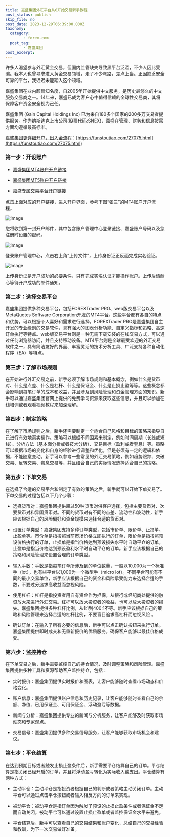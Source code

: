 ```yaml
---
title: 嘉盛集团外汇平台从0开始交易新手教程
post_status: publish
skip_file: no
post_date: 2023-12-29T06:39:00.000Z
taxonomy:
  category:
        - forex-com
  post_tag:
        - 嘉盛集团
post_excerpt: 
---
```

许多人渴望参与外汇黄金交易，但国内监管缺失导致黑平台泛滥，不少人因此受骗。我本人也曾寻求进入黄金交易领域，走了不少弯路，差点上当。正因缺乏安全可靠的平台，我迟迟未能踏入这个领域。

嘉盛集团在业内颇具知名度，自2005年开始提供中文服务，是历史最悠久的中文服务交易商之一。14年来，嘉盛已成为客户心中值得信赖的全球性交易商，其将保障客户资金安全视为己任。

嘉盛集团 (Gain Capital Holdings Inc) 已为来自180多个国家的200多万交易者提供服务。作为纳斯达克上市公司(股票代码:SNEX)，嘉盛在管理、财务和信息披露方面均遵循最高标准。

[嘉盛集团更详细开户，出入金流程](https://funstoutiao.com/27075.html)：[https://funstoutiao.com/27075.html](https://funstoutiao.com/27075.html)

### 第一步：开设账户

* [嘉盛集团MT4账户开户链接](https://s.ssgg.net/jsmt4)

* [嘉盛集团MT5账户开户链接](https://s.ssgg.net/jsmt5)

* [嘉盛专属交易平台开户链接](https://s.ssgg.net/js)

点击上面对应的开户链接，进入开户界面，参考下图“张三”的MT4账户开户流程。

![Image](https://prod-files-secure.s3.us-west-2.amazonaws.com/39ed1227-6d7d-4570-be36-9ccd4a2c4241/7a167aea-686b-400d-af59-4e18eb607a40/640.png?X-Amz-Algorithm=AWS4-HMAC-SHA256&X-Amz-Content-Sha256=UNSIGNED-PAYLOAD&X-Amz-Credential=ASIAZI2LB466RL4BXOSC%2F20250223%2Fus-west-2%2Fs3%2Faws4_request&X-Amz-Date=20250223T101308Z&X-Amz-Expires=3600&X-Amz-Security-Token=IQoJb3JpZ2luX2VjENj%2F%2F%2F%2F%2F%2F%2F%2F%2F%2FwEaCXVzLXdlc3QtMiJGMEQCIEKMsezwgu%2Bl8e%2FnfRfkfNGPUeYK%2BDJw4FiAKr5wYbUoAiAlskKVsrFk%2Bn%2BDni2QmSYMd9CfVwAOh2BD1pN%2B0e2H1yr%2FAwgREAAaDDYzNzQyMzE4MzgwNSIMmTCpuwsActCObtKQKtwDBAfephO%2B8sLce7h2GkBuUhJuTD4bLdvCPY8ZgSRIZb1GDhhZjUU9P791%2F0E0P7bpAe%2FuwMqxlxH8jlVyLYUR9zBp7yQAkjzLmkgEgwP5pY1g25SLCcu4jt2kVp%2F5uR7WpPky30FFGc%2FtW%2F8StoL9n776unua0qcP2KQnDnnGljndlpCzp7PsHYgTN5mgSNcMlEZCari0ppivwpFA9LZt6z9OOHUfJmU%2Fl8T9KB%2BWyPy0MbTv0V8%2B%2B9H3QgHuZRm4uYCPGEf4%2FdfrJbxn1%2F1Pg5WNVeCrjtvb4svGuW7MTXMI5nCRz62Xi9M3dA19RzkDof46Hxqs3aSB55rKDEIeGCTJCo0T4%2BOSLlDlG%2Fdp7%2FTfkVVbqitMrIVufdhnV8QwvncfMBjd6QTgwo1lvB1QQczeupo90HxmkNW38uVuW0KWceyZdZqvkol570Pj8CQEp8iw6WodqFYrhsANVSIScXvXvz83fWW95Bxa99KerAhFBo1KJj3vvUM8sB1t%2FO2xaREiqY3r%2FewvDCldXmNuWFaXtSfyUKXVEDk%2BbPFjhwcWyTI%2FPAwImvgdlfF4fOk0WgLsABht5xPerLcqm9nGmSVAaJtL0cRD0WOOhc4RkR%2FHhPPSq4NVLzpuKogwsKzrvQY6pgEUEzzOTWjZzwyXOewdzq%2FuVbTVSl6uJh78zZ6RuV2krEnXiYF23Faz8HWzFAPlUIxpILGDWkSmg%2BrjvVvREiTjnLEBElQSB%2BPjQ5xZuniMQ5yJCQtPfvJk5H6s%2B1HzDMUyBRFbGII5%2Fo%2FIkSJJfIUSA7%2FHcKFranYA0hZmTvugfjhlW1SMTnwr1Hl3B7cf3pZDx6%2B1OFO%2BVVNIxhxBhTZtlzgMMLp5&X-Amz-Signature=3e134bd0bbc231cf9aa9fcf19f7a869a8d38e338421af90161f19e98d870f937&X-Amz-SignedHeaders=host&x-id=GetObject)

您将收到第一封开户邮件，其中包含账户管理中心登录链接、嘉盛账户号码以及您注册时设置的密码。

![Image](https://prod-files-secure.s3.us-west-2.amazonaws.com/39ed1227-6d7d-4570-be36-9ccd4a2c4241/eaa1c6b3-2877-4284-a0e1-530e222c27fb/image.png?X-Amz-Algorithm=AWS4-HMAC-SHA256&X-Amz-Content-Sha256=UNSIGNED-PAYLOAD&X-Amz-Credential=ASIAZI2LB466RL4BXOSC%2F20250223%2Fus-west-2%2Fs3%2Faws4_request&X-Amz-Date=20250223T101308Z&X-Amz-Expires=3600&X-Amz-Security-Token=IQoJb3JpZ2luX2VjENj%2F%2F%2F%2F%2F%2F%2F%2F%2F%2FwEaCXVzLXdlc3QtMiJGMEQCIEKMsezwgu%2Bl8e%2FnfRfkfNGPUeYK%2BDJw4FiAKr5wYbUoAiAlskKVsrFk%2Bn%2BDni2QmSYMd9CfVwAOh2BD1pN%2B0e2H1yr%2FAwgREAAaDDYzNzQyMzE4MzgwNSIMmTCpuwsActCObtKQKtwDBAfephO%2B8sLce7h2GkBuUhJuTD4bLdvCPY8ZgSRIZb1GDhhZjUU9P791%2F0E0P7bpAe%2FuwMqxlxH8jlVyLYUR9zBp7yQAkjzLmkgEgwP5pY1g25SLCcu4jt2kVp%2F5uR7WpPky30FFGc%2FtW%2F8StoL9n776unua0qcP2KQnDnnGljndlpCzp7PsHYgTN5mgSNcMlEZCari0ppivwpFA9LZt6z9OOHUfJmU%2Fl8T9KB%2BWyPy0MbTv0V8%2B%2B9H3QgHuZRm4uYCPGEf4%2FdfrJbxn1%2F1Pg5WNVeCrjtvb4svGuW7MTXMI5nCRz62Xi9M3dA19RzkDof46Hxqs3aSB55rKDEIeGCTJCo0T4%2BOSLlDlG%2Fdp7%2FTfkVVbqitMrIVufdhnV8QwvncfMBjd6QTgwo1lvB1QQczeupo90HxmkNW38uVuW0KWceyZdZqvkol570Pj8CQEp8iw6WodqFYrhsANVSIScXvXvz83fWW95Bxa99KerAhFBo1KJj3vvUM8sB1t%2FO2xaREiqY3r%2FewvDCldXmNuWFaXtSfyUKXVEDk%2BbPFjhwcWyTI%2FPAwImvgdlfF4fOk0WgLsABht5xPerLcqm9nGmSVAaJtL0cRD0WOOhc4RkR%2FHhPPSq4NVLzpuKogwsKzrvQY6pgEUEzzOTWjZzwyXOewdzq%2FuVbTVSl6uJh78zZ6RuV2krEnXiYF23Faz8HWzFAPlUIxpILGDWkSmg%2BrjvVvREiTjnLEBElQSB%2BPjQ5xZuniMQ5yJCQtPfvJk5H6s%2B1HzDMUyBRFbGII5%2Fo%2FIkSJJfIUSA7%2FHcKFranYA0hZmTvugfjhlW1SMTnwr1Hl3B7cf3pZDx6%2B1OFO%2BVVNIxhxBhTZtlzgMMLp5&X-Amz-Signature=dac613bcd5608dde239adbc78d8d1028df69c33ba636aa5c420f09f4d8522fa5&X-Amz-SignedHeaders=host&x-id=GetObject)

登录账户管理中心，点击右上角“上传文件”，上传身份证正反面完成实名验证。

![Image](https://prod-files-secure.s3.us-west-2.amazonaws.com/39ed1227-6d7d-4570-be36-9ccd4a2c4241/54090639-09fc-46b4-a135-e0289f707147/image.png?X-Amz-Algorithm=AWS4-HMAC-SHA256&X-Amz-Content-Sha256=UNSIGNED-PAYLOAD&X-Amz-Credential=ASIAZI2LB466RL4BXOSC%2F20250223%2Fus-west-2%2Fs3%2Faws4_request&X-Amz-Date=20250223T101308Z&X-Amz-Expires=3600&X-Amz-Security-Token=IQoJb3JpZ2luX2VjENj%2F%2F%2F%2F%2F%2F%2F%2F%2F%2FwEaCXVzLXdlc3QtMiJGMEQCIEKMsezwgu%2Bl8e%2FnfRfkfNGPUeYK%2BDJw4FiAKr5wYbUoAiAlskKVsrFk%2Bn%2BDni2QmSYMd9CfVwAOh2BD1pN%2B0e2H1yr%2FAwgREAAaDDYzNzQyMzE4MzgwNSIMmTCpuwsActCObtKQKtwDBAfephO%2B8sLce7h2GkBuUhJuTD4bLdvCPY8ZgSRIZb1GDhhZjUU9P791%2F0E0P7bpAe%2FuwMqxlxH8jlVyLYUR9zBp7yQAkjzLmkgEgwP5pY1g25SLCcu4jt2kVp%2F5uR7WpPky30FFGc%2FtW%2F8StoL9n776unua0qcP2KQnDnnGljndlpCzp7PsHYgTN5mgSNcMlEZCari0ppivwpFA9LZt6z9OOHUfJmU%2Fl8T9KB%2BWyPy0MbTv0V8%2B%2B9H3QgHuZRm4uYCPGEf4%2FdfrJbxn1%2F1Pg5WNVeCrjtvb4svGuW7MTXMI5nCRz62Xi9M3dA19RzkDof46Hxqs3aSB55rKDEIeGCTJCo0T4%2BOSLlDlG%2Fdp7%2FTfkVVbqitMrIVufdhnV8QwvncfMBjd6QTgwo1lvB1QQczeupo90HxmkNW38uVuW0KWceyZdZqvkol570Pj8CQEp8iw6WodqFYrhsANVSIScXvXvz83fWW95Bxa99KerAhFBo1KJj3vvUM8sB1t%2FO2xaREiqY3r%2FewvDCldXmNuWFaXtSfyUKXVEDk%2BbPFjhwcWyTI%2FPAwImvgdlfF4fOk0WgLsABht5xPerLcqm9nGmSVAaJtL0cRD0WOOhc4RkR%2FHhPPSq4NVLzpuKogwsKzrvQY6pgEUEzzOTWjZzwyXOewdzq%2FuVbTVSl6uJh78zZ6RuV2krEnXiYF23Faz8HWzFAPlUIxpILGDWkSmg%2BrjvVvREiTjnLEBElQSB%2BPjQ5xZuniMQ5yJCQtPfvJk5H6s%2B1HzDMUyBRFbGII5%2Fo%2FIkSJJfIUSA7%2FHcKFranYA0hZmTvugfjhlW1SMTnwr1Hl3B7cf3pZDx6%2B1OFO%2BVVNIxhxBhTZtlzgMMLp5&X-Amz-Signature=ddc1d73eb6d12b5e44c2e0821c0afb05bbfc305c6d4a093dd8ebac42852594a1&X-Amz-SignedHeaders=host&x-id=GetObject)

上传身份证是开户成功的必要条件，只有完成实名认证才能操作账户。上传后请耐心等待开户成功的邮件通知。

### 第二步：选择交易平台

嘉盛集团提供多种交易平台，包括FOREXTrader PRO、web版交易平台以及MetaQuotes Software Corporation开发的MT4平台。这些平台都有各自的特点和优势，可以根据个人喜好和需求进行选择。FOREXTrader PRO是嘉盛集团自主开发的专业级别的交易软件，具有强大的图表分析功能、自定义指标和策略、高速订单执行等特点。web版交易平台则是一种无需下载安装的在线交易方式，可以通过任何浏览器访问，并且支持移动设备。MT4平台则是全球最受欢迎的外汇交易软件之一，具有简洁友好的界面、丰富灵活的技术分析工具、广泛支持各种自动化程序（EA）等特点。

### 第三步：了解市场规则

在开始进行外汇交易之前，新手必须了解市场规则和基本概念，例如什么是货币对、什么是点差、什么是杠杆、什么是保证金、什么是止损止盈等等。这些概念都会影响到每笔订单的成本和收益，并且涉及到风险管理和资金管理方面的知识。新手可以通过嘉盛集团官网上提供的免费学习资源来获取这些信息，并且可以参加在线培训或者观看视频教程来加深理解。

### 第四步：制定策略

在了解了市场规则之后，新手还需要制定一个适合自己风格和目标的策略来指导自己进行有效地买卖操作。策略可以根据不同因素来制定，例如时间周期（长线或短线）、分析方法（基本面分析或者技术分析）、交易目标（盈利或者套息）等。策略可以根据市场的变化和自身的经验进行调整和优化，但是必须有一定的逻辑和依据，不能随意变动。新手可以参考一些常见的外汇交易策略，例如趋势跟踪、突破交易、反转交易、套息交易等，并且结合自己的实际情况选择适合自己的策略。

### 第五步：下单交易

在选择了合适的交易平台和制定了有效的策略之后，新手就可以开始下单交易了。下单交易的过程包括以下几个步骤：

* 选择货币对：嘉盛集团提供超过50种货币对供客户选择，包括主要货币对、次要货币对和异国货币对。不同的货币对有不同的点差、流动性和波动性，新手应该根据自己的风险偏好和资金规模来选择合适的货币对。

* 设置订单类型：嘉盛集团支持多种订单类型，包括市价单、限价单、止损单、止盈单等。市价单是指按照当前市场价格立即执行的订单，限价单是指按照预设价格执行的订单，止损单是指当价格达到预设损失水平时自动平仓的订单，止盈单是指当价格达到预设盈利水平时自动平仓的订单。新手应该根据自己的策略和风险管理来设置合理的订单类型。

* 输入手数：手数是指每笔订单所涉及到的单位数量，一般以10,000为一个标准手（lot），也有些平台以1,000为一个微型手（micro lot）。不同平台可能有不同的最小交易单位，新手应该根据自己的资金和风险承受能力来选择合适的手数，不要过分追求高收益而忽视风险。

* 使用杠杆：杠杆是指投资者用自有资金作为担保，从银行或经纪商处提供的融资放大来进行外汇交易。杠杆可以放大投资者的收益，也可以放大投资者的损失。嘉盛集团提供多种杠杆比例，从1:1到400:1不等。新手应该根据自己的策略和风险管理来选择合适的杠杆比例，不要盲目追求高杠杆而忽视风险 。

* 确认订单：在输入了所有必要的信息后，新手可以点击确认按钮来执行订单。嘉盛集团提供即时成交和无重新报价的优质服务，确保客户能够以最佳价格成交。

### 第六步：监控持仓

在下单交易之后，新手需要监控自己的持仓情况，及时调整策略和风险管理。嘉盛集团提供多种工具和资源帮助客户监控持仓，包括：

* 实时报价：嘉盛集团提供实时报价和图表，让客户能够随时查看市场动态和价格变化。

* 账户信息：嘉盛集团提供账户信息和历史记录，让客户能够随时查看自己的余额、净值、已用保证金、可用保证金、浮动盈亏等数据。

* 新闻与分析：嘉盛集团提供专业的新闻与分析服务，让客户能够及时获取市场动态和专家观点。

* 交易信号：嘉盛集团提供多种交易信号服务，让客户能够获取市场机会和建议。

### 第七步：平仓结算

在达到预期目标或者触发止损止盈条件后，新手需要平仓结算自己的订单。平仓结算是指关闭已经开启的订单，并且将浮动盈亏转化为实际收入或支出。平仓结算有两种方式：

* 主动平仓：主动平仓是指投资者根据自己的判断或者策略主动关闭订单。主动平仓可以通过点击平仓按钮或者输入相反方向的订单来实现。

* 被动平仓：被动平仓是指订单因为触发了预设的止损止盈条件或者保证金不足而自动关闭。被动平仓可以通过设置止损止盈单或者监控保证金水平来避免。

* 平仓结算后，新手可以查看自己的交易结果和账户变化，总结自己的交易经验和教训，为下一次交易做好准备。